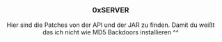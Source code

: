 <br/>
<p align="center">
  <h3 align="center">0xSERVER</h3>

  <p align="center">
    Hier sind die Patches von der API und der JAR zu finden.
    Damit du weißt das ich nicht wie MD5 Backdoors installieren ^^
    <br/>
    <br/>
  </p>
</p>
